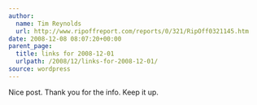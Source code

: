 ```yaml
---
author:
  name: Tim Reynolds
  url: http://www.ripoffreport.com/reports/0/321/RipOff0321145.htm
date: 2008-12-08 08:07:20+00:00
parent_page:
  title: links for 2008-12-01
  urlpath: /2008/12/links-for-2008-12-01/
source: wordpress
---
```


Nice post. Thank you for the info. Keep it up.